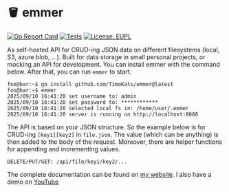 # 🪣 emmer
[![Go Report Card](https://goreportcard.com/badge/github.com/TimoKats/emmer)](https://goreportcard.com/report/github.com/TimoKats/emmer)
[![Tests](https://github.com/TimoKats/emmer/actions/workflows/test.yaml/badge.svg)](https://github.com/TimoKats/emmer/actions/workflows/test.yaml)
[![License: EUPL](https://img.shields.io/badge/license-EUPL-blue.svg)](https://joinup.ec.europa.eu/collection/eupl/eupl-text-eupl-12)

As self-hosted API for CRUD-ing JSON data on different filesystems (local, S3, azure blob, ...). Built for data storage in small personal projects, or mocking an API for development. You can install emmer with the command below. After that, you can run `emmer` to start.

```console
foo@bar:~$ go install github.com/TimoKats/emmer@latest
foo@bar:~$ emmer
2025/09/10 16:41:20 set username to: admin
2025/09/10 16:41:20 set password to: ************
2025/09/10 16:41:20 selected local fs in: /home/user/.emmer
2025/09/10 16:41:20 server is running on http://localhost:8080
```

The API is based on your JSON structure. So the example below is for CRUD-ing `[key1][key2]` in `file.json`. The value (which can be anything) is then added to the body of the request. Moreover, there are helper functions for appending and incrementing values. 

```
DELETE/PUT/GET: /api/file/key1/key2/...
```

The complete documentation can be found on [my website](https://timokats.xyz/pages/emmer.php). I also have a demo on [YouTube](https://youtu.be/zKRrvn2947M)

